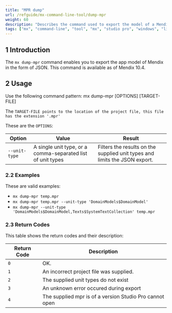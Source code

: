 ```yaml
---
title: "MPR dump"
url: /refguide/mx-command-line-tool/dump-mpr
weight: 60
description: "Describes the command used to export the model of a Mendix App."
tags: ["mx", "command-line", "tool", "mx", "studio pro", "windows", "linux", "mpr", "export"]
---
```


## 1 Introduction

The `mx dump-mpr` command enables you to export the app model of Mendix in the form of JSON. This command is available as of Mendix 10.4.

## 2 Usage

Use the following command pattern: mx dump-mpr [OPTIONS] [TARGET-FILE] 

The `TARGET-FILE points to the location of the project file, this file has the extension '.mpr'`

These are the `OPTIONS`:

| Option | Value | Result |
| --- | --- | --- |
| `--unit-type` | A single unit type, or a comma-separated list of unit types| Filters the results on the supplied unit types and limits the JSON export. |

### 2.2 Examples

These are valid examples:

* `mx dump-mpr temp.mpr`
* `mx dump-mpr temp.mpr --unit-type 'DomainModels$DomainModel'`
* `mx dump-mpr --unit-type 'DomainModels$DomainModel,Texts$SystemTextCollection' temp.mpr`

### 2.3 Return Codes

This table shows the return codes and their description:

| Return Code | Description |
| --- | --- |
| `0` | OK. |
| `1` | An incorrect project file was supplied. |
| `2` | The supplied unit types do not exist  |
| `3` | An unknown error occured during export |
| `4` | The supplied mpr is of a version Studio Pro cannot open|